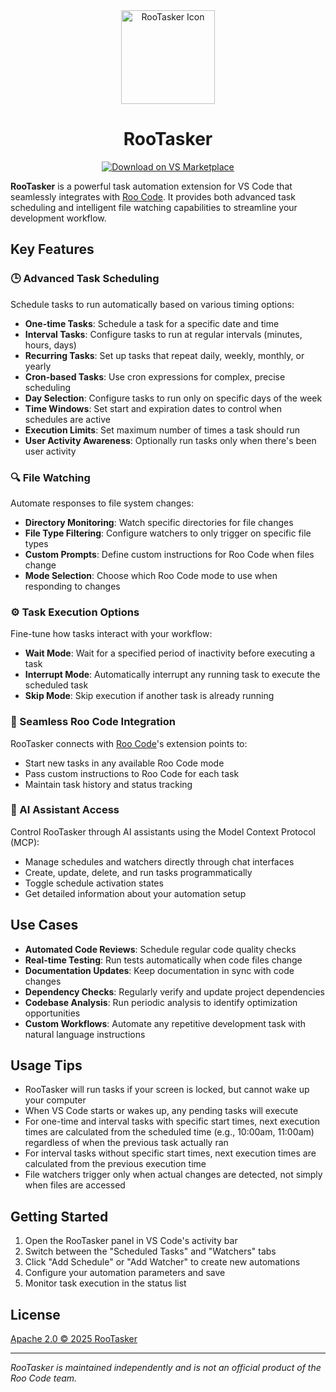<div align="center">
  <img src="assets/icons/scheduler-icon.png" alt="RooTasker Icon" width="150" />
</div>

<div align="center">
<h1>RooTasker</h1>

<a href="https://marketplace.visualstudio.com/items?itemName=MrMatari.rootasker" target="_blank"><img src="https://img.shields.io/badge/Download%20on%20VS%20Marketplace-blue?style=for-the-badge&logo=visualstudiocode&logoColor=white" alt="Download on VS Marketplace"></a>

</div>

**RooTasker** is a powerful task automation extension for VS Code that seamlessly integrates with [Roo Code](https://roocode.com/). It provides both advanced task scheduling and intelligent file watching capabilities to streamline your development workflow.

## Key Features

### 🕒 Advanced Task Scheduling

Schedule tasks to run automatically based on various timing options:

- **One-time Tasks**: Schedule a task for a specific date and time
- **Interval Tasks**: Configure tasks to run at regular intervals (minutes, hours, days)
- **Recurring Tasks**: Set up tasks that repeat daily, weekly, monthly, or yearly
- **Cron-based Tasks**: Use cron expressions for complex, precise scheduling
- **Day Selection**: Configure tasks to run only on specific days of the week
- **Time Windows**: Set start and expiration dates to control when schedules are active
- **Execution Limits**: Set maximum number of times a task should run
- **User Activity Awareness**: Optionally run tasks only when there's been user activity

### 🔍 File Watching

Automate responses to file system changes:

- **Directory Monitoring**: Watch specific directories for file changes
- **File Type Filtering**: Configure watchers to only trigger on specific file types
- **Custom Prompts**: Define custom instructions for Roo Code when files change
- **Mode Selection**: Choose which Roo Code mode to use when responding to changes

### ⚙️ Task Execution Options

Fine-tune how tasks interact with your workflow:

- **Wait Mode**: Wait for a specified period of inactivity before executing a task
- **Interrupt Mode**: Automatically interrupt any running task to execute the scheduled task
- **Skip Mode**: Skip execution if another task is already running

### 🔌 Seamless Roo Code Integration

RooTasker connects with [Roo Code](https://roocode.com/)'s extension points to:

- Start new tasks in any available Roo Code mode
- Pass custom instructions to Roo Code for each task
- Maintain task history and status tracking

### 🤖 AI Assistant Access

Control RooTasker through AI assistants using the Model Context Protocol (MCP):

- Manage schedules and watchers directly through chat interfaces
- Create, update, delete, and run tasks programmatically
- Toggle schedule activation states
- Get detailed information about your automation setup

## Use Cases

- **Automated Code Reviews**: Schedule regular code quality checks
- **Real-time Testing**: Run tests automatically when code files change
- **Documentation Updates**: Keep documentation in sync with code changes
- **Dependency Checks**: Regularly verify and update project dependencies
- **Codebase Analysis**: Run periodic analysis to identify optimization opportunities
- **Custom Workflows**: Automate any repetitive development task with natural language instructions

## Usage Tips

- RooTasker will run tasks if your screen is locked, but cannot wake up your computer
- When VS Code starts or wakes up, any pending tasks will execute
- For one-time and interval tasks with specific start times, next execution times are calculated from the scheduled time (e.g., 10:00am, 11:00am) regardless of when the previous task actually ran
- For interval tasks without specific start times, next execution times are calculated from the previous execution time
- File watchers trigger only when actual changes are detected, not simply when files are accessed

## Getting Started

1. Open the RooTasker panel in VS Code's activity bar
2. Switch between the "Scheduled Tasks" and "Watchers" tabs
3. Click "Add Schedule" or "Add Watcher" to create new automations
4. Configure your automation parameters and save
5. Monitor task execution in the status list

## License

[Apache 2.0 © 2025 RooTasker](./LICENSE)

---

*RooTasker is maintained independently and is not an official product of the Roo Code team.*
